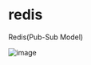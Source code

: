 # redis
Redis(Pub-Sub Model)


![image](https://github.com/wjs2063/redis/assets/76778082/cb8988be-4c04-4849-b8fe-8f8475d58d1d)

